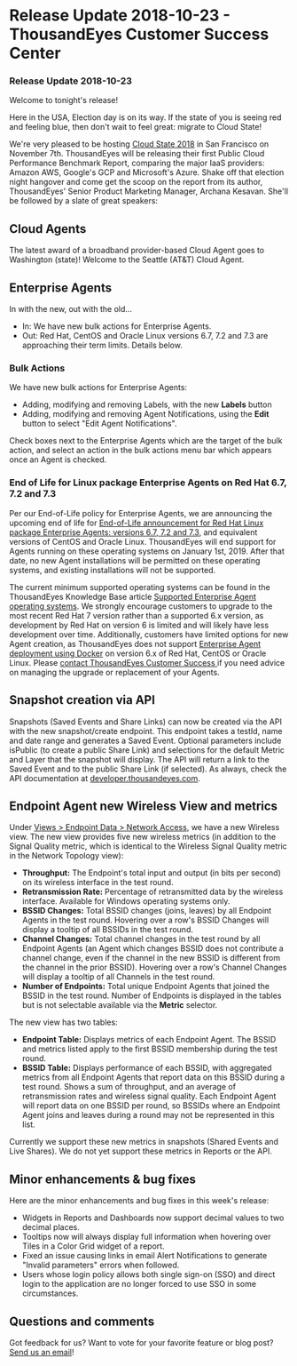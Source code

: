 # Release Update 2018-10-23 - ThousandEyes Customer Success Center

### Release Update 2018-10-23

Welcome to tonight's release!

Here in the USA, Election day is on its way. If the state of you is seeing red and feeling blue, then don't wait to feel great: migrate to Cloud State!

We're very pleased to be hosting [Cloud State 2018](https://www.thousandeyes.com/cloud-state-2018) in San Francisco on November 7th. ThousandEyes will be releasing their first Public Cloud Performance Benchmark Report, comparing the major IaaS providers: Amazon AWS, Google's GCP and Microsoft's Azure. Shake off that election night hangover and come get the scoop on the report from its author, ThousandEyes' Senior Product Marketing Manager, Archana Kesavan. She'll be followed by a slate of great speakers:

## Cloud Agents

 The latest award of a broadband provider-based Cloud Agent goes to Washington \(state\)! Welcome to the Seattle \(AT&T\) Cloud Agent.

## Enterprise Agents

In with the new, out with the old...

* In: We have new bulk actions for Enterprise Agents.
* Out: Red Hat, CentOS and Oracle Linux versions 6.7, 7.2 and 7.3 are approaching their term limits. Details below.

### Bulk Actions

We have new bulk actions for Enterprise Agents:

* Adding, modifying and removing Labels, with the new **Labels** button
* Adding, modifying and removing Agent Notifications, using the **Edit** button to select "Edit Agent Notifications".

Check boxes next to the Enterprise Agents which are the target of the bulk action, and select an action in the bulk actions menu bar which appears once an Agent is checked.

### End of Life for Linux package Enterprise Agents on Red Hat 6.7, 7.2 and 7.3

 Per our End-of-Life policy for Enterprise Agents, we are announcing the upcoming end of life for [End-of-Life announcement for Red Hat Linux package Enterprise Agents: versions 6.7, 7.2 and 7.3](https://success.thousandeyes.com/PublicArticlePage?articleIdParam=kA044000000CppUCAS), and equivalent versions of CentOS and Oracle Linux. ThousandEyes will end support for Agents running on these operating systems on January 1st, 2019. After that date, no new Agent installations will be permitted on these operating systems, and existing installations will not be supported.

The current minimum supported operating systems can be found in the ThousandEyes Knowledge Base article [Supported Enterprise Agent operating systems](https://success.thousandeyes.com/PublicArticlePage?articleIdParam=kA0E0000000CmnoKAC). We strongly encourage customers to upgrade to the most recent Red Hat 7 version rather than a supported 6.x version, as development by Red Hat on version 6 is limited and will likely have less development over time. Additionally, customers have limited options for new Agent creation, as ThousandEyes does not support [Enterprise Agent deployment using Docker](https://success.thousandeyes.com/PublicArticlePage?articleIdParam=kA0E0000000CmnXKAS_Enterprise-Agent-deployment-using-Docker) on version 6.x of Red Hat, CentOS or Oracle Linux. Please [contact ThousandEyes Customer Success ](mailto:support@thousandeyes.com?subject=Upgrading+Red+Hat+agents)if you need advice on managing the upgrade or replacement of your Agents.

## Snapshot creation via API

Snapshots \(Saved Events and Share Links\) can now be created via the API with the new snapshot/create endpoint. This endpoint takes a testId, name and date range and generates a Saved Event. Optional parameters include isPublic \(to create a public Share Link\) and selections for the default Metric and Layer that the snapshot will display. The API will return a link to the Saved Event and to the public Share Link \(if selected\). As always, check the API documentation at [developer.thousandeyes.com](https://developer.thousandeyes.com/).

## Endpoint Agent new Wireless View and metrics

 Under [Views &gt;  Endpoint Data &gt; Network Access](https://app.thousandeyes.com/view/endpoint-agent), we have a new Wireless view. The new view provides five new wireless metrics \(in addition to the Signal Quality metric, which is identical to the Wireless Signal Quality metric in the Network Topology view\):

* **Throughput:** The Endpoint's total input and output \(in bits per second\) on its wireless interface in the test round.
* **Retransmission Rate:** Percentage of retransmitted data by the wireless interface. Available for Windows operating systems only.
* **BSSID Changes:** Total BSSID changes \(joins, leaves\) by all Endpoint Agents in the test round. Hovering over a row's BSSID Changes will display a tooltip of all BSSIDs in the test round.
* **Channel Changes:** Total channel changes in the test round by all Endpoint Agents \(an Agent which changes BSSID does not contribute a channel change, even if the channel in the new BSSID is different from the channel in the prior BSSID\).  Hovering over a row's Channel Changes will display a tooltip of all Channels in the test round.
* **Number of Endpoints:** Total unique Endpoint Agents that joined the BSSID in the test round. Number of Endpoints is displayed in the tables but is not selectable available via the **Metric** selector.

 The new view has two tables:

* **Endpoint Table:** Displays metrics of each Endpoint Agent. The BSSID and metrics listed apply to the first BSSID membership during the test round.
* **BSSID Table:** Displays performance of each BSSID, with aggregated metrics from all Endpoint Agents that report data on this BSSID during a test round. Shows a sum of throughput, and an average of retransmission rates and wireless signal quality. Each Endpoint Agent will report data on one BSSID per round, so BSSIDs where an Endpoint Agent joins and leaves during a round may not be represented in this list.

Currently we support these new metrics in snapshots \(Shared Events and Live Shares\). We do not yet support these metrics in Reports or the API.

## Minor enhancements & bug fixes

Here are the minor enhancements and bug fixes in this week's release:

* Widgets in Reports and Dashboards now support decimal values to two decimal places.
* Tooltips now will always display full information when hovering over Tiles in a Color Grid widget of a report.
* Fixed an issue causing links in email Alert Notifications to generate "Invalid parameters" errors when followed.
* Users whose login policy allows both single sign-on \(SSO\) and direct login to the application are no longer forced to use SSO in some circumstances.

## Questions and comments

Got feedback for us? Want to vote for your favorite feature or blog post? [Send us an email](mailto:support@thousandeyes.com?subject=2018-10-23+Release+Update)!

